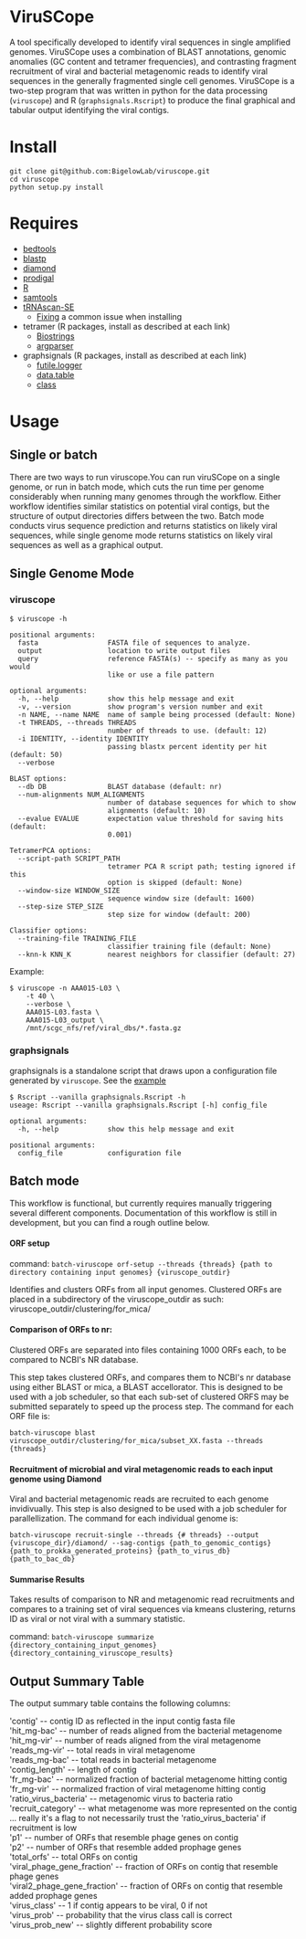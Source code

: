 # ViruSCope
A tool specifically developed to identify viral sequences in single amplified genomes. ViruSCope uses a
combination of BLAST annotations, genomic anomalies (GC content and tetramer frequencies), and contrasting fragment
recruitment of viral and bacterial metagenomic reads to identify viral sequences in the generally fragmented single
cell genomes. ViruSCope is a two-step program that was written in python for the data processing (`viruscope`) and R
(`graphsignals.Rscript`) to produce the final graphical and tabular output identifying the viral contigs.

# Install
```
git clone git@github.com:BigelowLab/viruscope.git
cd viruscope
python setup.py install
```

# Requires
+ [bedtools](https://github.com/arq5x/bedtools2)
+ [blastp](ftp://ftp.ncbi.nlm.nih.gov/blast/executables/blast+/LATEST)
+ [diamond](http://ab.inf.uni-tuebingen.de/software/diamond/)
+ [prodigal](https://github.com/hyattpd/Prodigal)
+ [R](http://cran.r-project.org/)
+ [samtools](https://github.com/samtools/samtools)
+ [tRNAscan-SE](http://selab.janelia.org/tRNAscan-SE/)
    + [Fixing](http://happykhan.com/getting-trnascan-to-work-on-linux.html) a common issue when installing
+ tetramer (R packages, install as described at each link)
    + [Biostrings](http://www.bioconductor.org/packages/release/bioc/html/Biostrings.html)
    + [argparser](https://bitbucket.org/djhshih/argparser)
+ graphsignals (R packages, install as described at each link)
    + [futile.logger](https://github.com/zatonovo/futile.logger)
    + [data.table](https://github.com/Rdatatable/data.table)
    + [class](https://cran.r-project.org/web/packages/class/index.html)

# Usage
## Single or batch  
There are two ways to run viruscope.You can run viruSCope on a single genome, or run in batch mode, which cuts the run time per genome considerably when running many genomes through the workflow. Either workflow identifies similar statistics on potential viral contigs, but the structure of output directories differs between the two.  Batch mode conducts virus sequence prediction and returns statistics on likely viral sequences, while single genome mode returns statistics on likely viral sequences as well as a graphical output.  

## Single Genome Mode
### viruscope

```
$ viruscope -h

positional arguments:
  fasta                 FASTA file of sequences to analyze.
  output                location to write output files
  query                 reference FASTA(s) -- specify as many as you would
                        like or use a file pattern

optional arguments:
  -h, --help            show this help message and exit
  -v, --version         show program's version number and exit
  -n NAME, --name NAME  name of sample being processed (default: None)
  -t THREADS, --threads THREADS
                        number of threads to use. (default: 12)
  -i IDENTITY, --identity IDENTITY
                        passing blastx percent identity per hit (default: 50)
  --verbose

BLAST options:
  --db DB               BLAST database (default: nr)
  --num-alignments NUM_ALIGNMENTS
                        number of database sequences for which to show
                        alignments (default: 10)
  --evalue EVALUE       expectation value threshold for saving hits (default:
                        0.001)

TetramerPCA options:
  --script-path SCRIPT_PATH
                        tetramer PCA R script path; testing ignored if this
                        option is skipped (default: None)
  --window-size WINDOW_SIZE
                        sequence window size (default: 1600)
  --step-size STEP_SIZE
                        step size for window (default: 200)

Classifier options:
  --training-file TRAINING_FILE
                        classifier training file (default: None)
  --knn-k KNN_K         nearest neighbors for classifier (default: 27)
```

Example:
```
$ viruscope -n AAA015-L03 \
    -t 40 \
    --verbose \
    AAA015-L03.fasta \
    AAA015-L03_output \
    /mnt/scgc_nfs/ref/viral_dbs/*.fasta.gz
```

### graphsignals

graphsignals is a standalone script that draws upon a configuration file generated by `viruscope`.  See the [example](https://github.com/BigelowLab/viruscope/blob/master/example.cfg)

```
$ Rscript --vanilla graphsignals.Rscript -h
useage: Rscript --vanilla graphsignals.Rscript [-h] config_file

optional arguments:
  -h, --help            show this help message and exit

positional arguments:
  config_file           configuration file
```

## Batch mode

This workflow is functional, but currently requires manually triggering several different components.  Documentation of this workflow is still in development, but you can find a rough outline below.

#### ORF setup
command:
```batch-viruscope orf-setup --threads {threads} {path to directory containing input genomes} {viruscope_outdir}```

Identifies and clusters ORFs from all input genomes.  Clustered ORFs are placed in a subdirectory of the viruscope_outdir as such: viruscope_outdir/clustering/for_mica/

#### Comparison of ORFs to nr:
Clustered ORFs are separated into files containing 1000 ORFs each, to be compared to NCBI's NR database.

This step takes clustered ORFs, and compares them to NCBI's nr database using either BLAST or mica, a BLAST accellorator.  This is designed to be used with a job scheduler, so that each sub-set of clustered ORFS may be submitted separately to speed up the process step.  The command for each ORF file is:

```batch-viruscope blast viruscope_outdir/clustering/for_mica/subset_XX.fasta --threads {threads}```

#### Recruitment of microbial and viral metagenomic reads to each input genome using Diamond
Viral and bacterial metagenomic reads are recruited to each genome invidivually.  This step is also designed to be used with a job scheduler for parallellization.  The command for each individual genome is:

```batch-viruscope recruit-single --threads {# threads} --output {viruscope_dir}/diamond/ --sag-contigs {path_to_genomic_contigs} {path_to_prokka_generated_proteins} {path_to_virus_db} {path_to_bac_db}```

#### Summarise Results
Takes results of comparison to NR and metagenomic read recruitments and compares to a training set of viral sequences via kmeans clustering, returns ID as viral or not viral with a summary statistic.

command:
```batch-viruscope summarize {directory_containing_input_genomes} {directory_containing_viruscope_results}```

## Output Summary Table
The output summary table contains the following columns:

'contig' -- contig ID as reflected in the input contig fasta file  
'hit_mg-bac' -- number of reads aligned from the bacterial metagenome  
'hit_mg-vir' -- number of reads aligned from the viral metagenome  
'reads_mg-vir' -- total reads in viral metagenome  
'reads_mg-bac' -- total reads in bacterial metagenome  
'contig_length' -- length of contig  
'fr_mg-bac' -- normalized fraction of bacterial metagenome hitting contig  
'fr_mg-vir' -- normalized fraction of viral metagenome hitting contig  
'ratio_virus_bacteria' -- metagenomic virus to bacteria ratio  
'recruit_category' -- what metagenome was more represented on the contig ... really it's a flag to not necessarily trust the 'ratio_virus_bacteria' if recruitment is low  
'p1' -- number of ORFs that resemble phage genes on contig  
'p2' -- number of ORFs that resemble added prophage genes  
'total_orfs' -- total ORFs on contig  
'viral_phage_gene_fraction' -- fraction of ORFs on contig that resemble phage genes  
'viral2_phage_gene_fraction' -- fraction of ORFs on contig that resemble added prophage genes  
'virus_class' -- 1 if contig appears to be viral, 0 if not  
'virus_prob' -- probability that the virus class call is correct  
'virus_prob_new' -- slightly different probability score   
